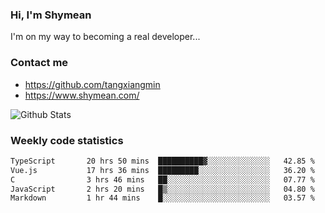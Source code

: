 ### Hi, I'm Shymean

I'm on my way to becoming a real developer...

### Contact me

- <https://github.com/tangxiangmin>
- <https://www.shymean.com/>

![Github Stats](https://github-readme-stats.vercel.app/api?username=tangxiangmin&show_icons=true&theme=dark)


###  Weekly code statistics

<!--START_SECTION:waka-->

```txt
TypeScript       20 hrs 50 mins  ██████████▓░░░░░░░░░░░░░░   42.85 %
Vue.js           17 hrs 36 mins  █████████░░░░░░░░░░░░░░░░   36.20 %
C                3 hrs 46 mins   ██░░░░░░░░░░░░░░░░░░░░░░░   07.77 %
JavaScript       2 hrs 20 mins   █▒░░░░░░░░░░░░░░░░░░░░░░░   04.80 %
Markdown         1 hr 44 mins    █░░░░░░░░░░░░░░░░░░░░░░░░   03.57 %
```

<!--END_SECTION:waka-->